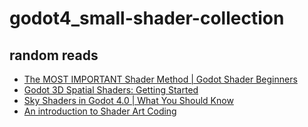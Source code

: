 # godot4_small-shader-collection


## random reads

 - [The MOST IMPORTANT Shader Method | Godot Shader Beginners](https://www.youtube.com/watch?v=OG-rRVpjxFw)
 - [Godot 3D Spatial Shaders: Getting Started](https://www.youtube.com/watch?v=6-eIEFPcvrU)
 - [Sky Shaders in Godot 4.0 | What You Should Know](https://www.youtube.com/watch?v=SzNmHPr4vf8)
 - [An introduction to Shader Art Coding](https://www.youtube.com/watch?v=f4s1h2YETNY)
